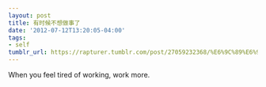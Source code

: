 ```yaml
---
layout: post
title: 有时候不想做事了
date: '2012-07-12T13:20:05-04:00'
tags:
- self
tumblr_url: https://rapturer.tumblr.com/post/27059232368/%E6%9C%89%E6%97%B6%E5%80%99%E4%B8%8D%E6%83%B3%E5%81%9A%E4%BA%8B%E4%BA%86
---
```

When you feel tired of working, work more.

